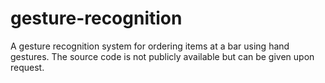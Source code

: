 # gesture-recognition
A gesture recognition system for ordering items at a bar using hand gestures. The source code is not publicly available but can be given upon request. 
